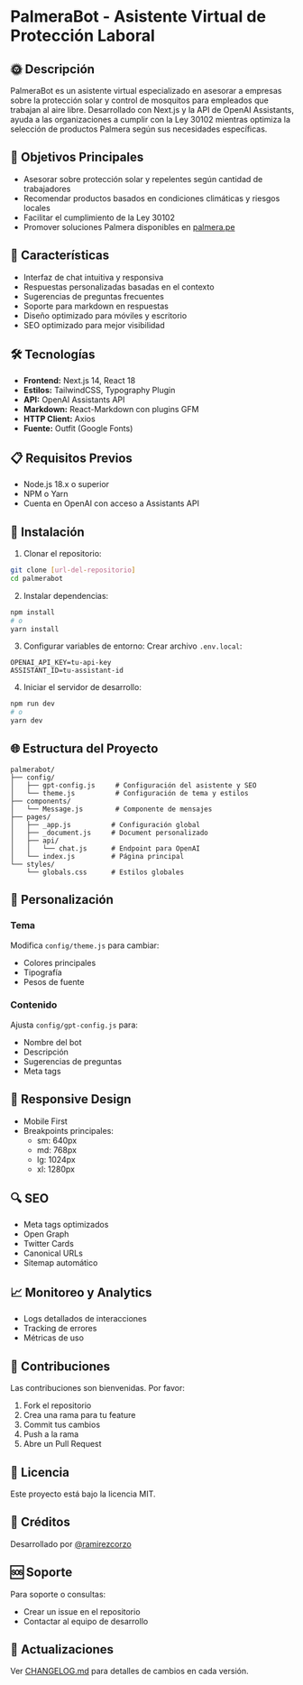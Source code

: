 # PalmeraBot - Asistente Virtual de Protección Laboral

## 🌞 Descripción
PalmeraBot es un asistente virtual especializado en asesorar a empresas sobre la protección solar y control de mosquitos para empleados que trabajan al aire libre. Desarrollado con Next.js y la API de OpenAI Assistants, ayuda a las organizaciones a cumplir con la Ley 30102 mientras optimiza la selección de productos Palmera según sus necesidades específicas.

## 🎯 Objetivos Principales
- Asesorar sobre protección solar y repelentes según cantidad de trabajadores
- Recomendar productos basados en condiciones climáticas y riesgos locales
- Facilitar el cumplimiento de la Ley 30102
- Promover soluciones Palmera disponibles en [palmera.pe](https://palmera.pe)

## 🚀 Características
- Interfaz de chat intuitiva y responsiva
- Respuestas personalizadas basadas en el contexto
- Sugerencias de preguntas frecuentes
- Soporte para markdown en respuestas
- Diseño optimizado para móviles y escritorio
- SEO optimizado para mejor visibilidad

## 🛠 Tecnologías
- **Frontend:** Next.js 14, React 18
- **Estilos:** TailwindCSS, Typography Plugin
- **API:** OpenAI Assistants API
- **Markdown:** React-Markdown con plugins GFM
- **HTTP Client:** Axios
- **Fuente:** Outfit (Google Fonts)

## 📋 Requisitos Previos
- Node.js 18.x o superior
- NPM o Yarn
- Cuenta en OpenAI con acceso a Assistants API

## 🔧 Instalación

1. Clonar el repositorio:
```bash
git clone [url-del-repositorio]
cd palmerabot
```

2. Instalar dependencias:
```bash
npm install
# o
yarn install
```

3. Configurar variables de entorno:
Crear archivo `.env.local`:
```env
OPENAI_API_KEY=tu-api-key
ASSISTANT_ID=tu-assistant-id
```

4. Iniciar el servidor de desarrollo:
```bash
npm run dev
# o
yarn dev
```

## 🌐 Estructura del Proyecto
```
palmerabot/
├── config/
│   ├── gpt-config.js     # Configuración del asistente y SEO
│   └── theme.js          # Configuración de tema y estilos
├── components/
│   └── Message.js        # Componente de mensajes
├── pages/
│   ├── _app.js          # Configuración global
│   ├── _document.js     # Document personalizado
│   ├── api/
│   │   └── chat.js      # Endpoint para OpenAI
│   └── index.js         # Página principal
└── styles/
    └── globals.css      # Estilos globales
```

## 🎨 Personalización
### Tema
Modifica `config/theme.js` para cambiar:
- Colores principales
- Tipografía
- Pesos de fuente

### Contenido
Ajusta `config/gpt-config.js` para:
- Nombre del bot
- Descripción
- Sugerencias de preguntas
- Meta tags

## 📱 Responsive Design
- Mobile First
- Breakpoints principales:
  - sm: 640px
  - md: 768px
  - lg: 1024px
  - xl: 1280px

## 🔍 SEO
- Meta tags optimizados
- Open Graph
- Twitter Cards
- Canonical URLs
- Sitemap automático

## 📈 Monitoreo y Analytics
- Logs detallados de interacciones
- Tracking de errores
- Métricas de uso

## 🤝 Contribuciones
Las contribuciones son bienvenidas. Por favor:
1. Fork el repositorio
2. Crea una rama para tu feature
3. Commit tus cambios
4. Push a la rama
5. Abre un Pull Request

## 📄 Licencia
Este proyecto está bajo la licencia MIT.

## 👥 Créditos
Desarrollado por [@ramirezcorzo](http://ramirezcorzo.pe/)

## 🆘 Soporte
Para soporte o consultas:
- Crear un issue en el repositorio
- Contactar al equipo de desarrollo

## 🔄 Actualizaciones
Ver [CHANGELOG.md](./CHANGELOG.md) para detalles de cambios en cada versión.
